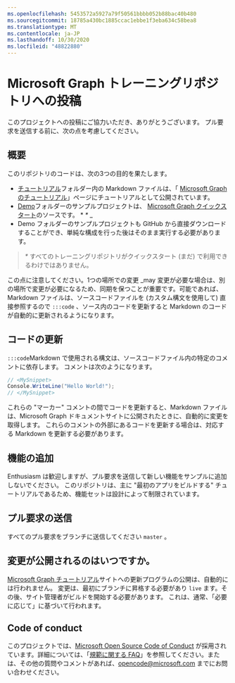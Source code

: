 ```yaml
---
ms.openlocfilehash: 5453572a5927a79f50561bbbb052b88bac40b480
ms.sourcegitcommit: 18785a430bc1885ccac1ebbe1f3eba634c58bea8
ms.translationtype: MT
ms.contentlocale: ja-JP
ms.lasthandoff: 10/30/2020
ms.locfileid: "48822880"
---
```

# <a name="contributing-to-microsoft-graph-training-repositories"></a>Microsoft Graph トレーニングリポジトリへの投稿

このプロジェクトへの投稿にご協力いただき、ありがとうございます。 プル要求を送信する前に、次の点を考慮してください。

## <a name="overview"></a>概要

このリポジトリのコードは、次の3つの目的を果たします。

- [チュートリアル](/tutorial)フォルダー内の Markdown ファイルは、「 [Microsoft Graph のチュートリアル](https://docs.microsoft.com/graph/tutorials)」ページにチュートリアルとして公開されています。
- [Demo](/demo)フォルダーのサンプルプロジェクトは、 [Microsoft Graph クイックスタート](https://developer.microsoft.com/graph/quick-start)のソースです。 * *\** _
- Demo フォルダーのサンプルプロジェクトも GitHub から直接ダウンロードすることができ、単純な構成を行った後はそのまま実行する必要があります。

> _*\**_ すべてのトレーニングリポジトリがクイックスタート (まだ) で利用できるわけではありません。

この点に注意してください。1つの場所での変更 _may 変更が必要な場合は、別の場所で変更が必要になるため、同期を保つことが重要です。可能であれば、Markdown ファイルは、ソースコードファイルを (カスタム構文を使用して) 直接参照するので `:::code` 、ソース内のコードを更新すると Markdown のコードが自動的に更新されるようになります。

## <a name="updating-code"></a>コードの更新

`:::code`Markdown で使用される構文は、ソースコードファイル内の特定のコメントに依存します。 コメントは次のようになります。

```csharp
// <MySnippet>
Console.WriteLine("Hello World!");
// </MySnippet>
```

これらの "マーカー" コメントの間でコードを更新すると、Markdown ファイルは、Microsoft Graph ドキュメントサイトに公開されたときに、自動的に変更を取得します。 これらのコメントの外部にあるコードを更新する場合は、対応する Markdown を更新する必要があります。

## <a name="adding-features"></a>機能の追加

Enthusiasm は歓迎しますが、プル要求を送信して新しい機能をサンプルに追加しないでください。 このリポジトリは、主に "最初のアプリをビルドする" チュートリアルであるため、機能セットは設計によって制限されています。

## <a name="submitting-pull-requests"></a>プル要求の送信

すべてのプル要求をブランチに送信してください `master` 。

<!-- markdownlint-disable MD026 -->
## <a name="when-do-changes-get-published"></a>変更が公開されるのはいつですか。

[Microsoft Graph チュートリアル](https://docs.microsoft.com/graph/tutorials)サイトへの更新プログラムの公開は、自動的には行われません。 変更は、最初にブランチに昇格する必要があり `live` ます。その後、サイト管理者がビルドを開始する必要があります。 これは、通常、「必要に応じて」に基づいて行われます。

## <a name="code-of-conduct"></a>Code of conduct

このプロジェクトでは、[Microsoft Open Source Code of Conduct](https://opensource.microsoft.com/codeofconduct/) が採用されています。詳細については、「[規範に関する FAQ](https://opensource.microsoft.com/codeofconduct/faq/)」を参照してください。または、その他の質問やコメントがあれば、[opencode@microsoft.com](mailto:opencode@microsoft.com) までにお問い合わせください。
